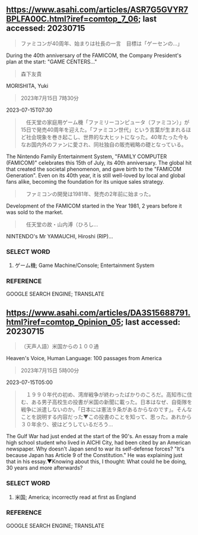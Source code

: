## https://www.asahi.com/articles/ASR7G5GVYR7BPLFA00C.html?iref=comtop_7_06; last accessed: 20230715

> ファミコンが40周年、始まりは社長の一言　目標は「ゲーセンの…」

During the 40th anniversary of the FAMICOM, the Company President's plan at the start: "GAME CENTERS..."

> 森下友貴

MORISHITA, Yuki

> 2023年7月15日 7時30分

2023-07-15T07:30

>　任天堂の家庭用ゲーム機「ファミリーコンピュータ（ファミコン）」が15日で発売40周年を迎えた。「ファミコン世代」という言葉が生まれるほど社会現象を巻き起こし、世界的な大ヒットになった。40年たった今もなお国内外のファンに愛され、同社独自の販売戦略の礎となっている。

The Nintendo Family Entertainment System, "FAMILY COMPUTER (FAMICOM)" celebrates this 15th of July, its 40th anniversary. The global hit that created the societal phenomenon, and gave birth to the "FAMICOM Generation". Even on its 40th year, it is still well-loved by local and global fans alike, becoming the foundation for its unique sales strategy.

>　ファミコンの開発は1981年、発売の2年前に始まった。

Development of the FAMICOM started in the Year 1981, 2 years before it was sold to the market. 

>　任天堂の故・山内溥（ひろし…

NINTENDO's Mr YAMAUCHI, Hiroshi (RIP)...

### SELECT WORD

1) ゲーム機; Game Machine/Console; Entertainment System

### REFERENCE

GOOGLE SEARCH ENGINE; TRANSLATE


## https://www.asahi.com/articles/DA3S15688791.html?iref=comtop_Opinion_05; last accessed: 20230715

> （天声人語）米国からの１００通

Heaven's Voice, Human Language: 100 passages from America

> 2023年7月15日 5時00分

2023-07-15T05:00

>　１９９０年代の初め、湾岸戦争が終わったばかりのころだ。高知市に住む、ある男子高校生の投書が米国の新聞に載った。日本はなぜ、自衛隊を戦争に派遣しないのか。「日本には憲法９条があるからなのです」。そんなことを説明する内容だった▼この投書のことを知って、思った。あれから３０年余り、彼はどうしているだろう…

The Gulf War had just ended at the start of the 90's. An essay from a male high school student who lived in AICHI City, had been cited by an American newspaper. Why doesn't Japan send to war its self-defense forces? "It's because Japan has Article 9 of the Constitution." He was explaining just that in his essay.▼Knowing about this, I thought: What could he be doing, 30 years and more afterwards?

### SELECT WORD

1) 米国; America; incorrectly read at first as England

### REFERENCE

GOOGLE SEARCH ENGINE; TRANSLATE
